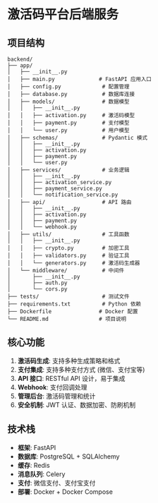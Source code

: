 # 激活码平台后端服务

## 项目结构
```
backend/
├── app/
│   ├── __init__.py
│   ├── main.py              # FastAPI 应用入口
│   ├── config.py             # 配置管理
│   ├── database.py           # 数据库连接
│   ├── models/               # 数据模型
│   │   ├── __init__.py
│   │   ├── activation.py     # 激活码模型
│   │   ├── payment.py        # 支付模型
│   │   └── user.py           # 用户模型
│   ├── schemas/              # Pydantic 模式
│   │   ├── __init__.py
│   │   ├── activation.py
│   │   ├── payment.py
│   │   └── user.py
│   ├── services/             # 业务逻辑
│   │   ├── __init__.py
│   │   ├── activation_service.py
│   │   ├── payment_service.py
│   │   └── notification_service.py
│   ├── api/                  # API 路由
│   │   ├── __init__.py
│   │   ├── activation.py
│   │   ├── payment.py
│   │   └── webhook.py
│   ├── utils/                # 工具函数
│   │   ├── __init__.py
│   │   ├── crypto.py         # 加密工具
│   │   ├── validators.py     # 验证工具
│   │   └── generators.py     # 激活码生成器
│   └── middleware/           # 中间件
│       ├── __init__.py
│       ├── auth.py
│       └── cors.py
├── tests/                    # 测试文件
├── requirements.txt          # Python 依赖
├── Dockerfile               # Docker 配置
└── README.md                # 项目说明
```

## 核心功能
1. **激活码生成**: 支持多种生成策略和格式
2. **支付集成**: 支持多种支付方式 (微信、支付宝等)
3. **API 接口**: RESTful API 设计，易于集成
4. **Webhook**: 支付回调处理
5. **管理后台**: 激活码管理和统计
6. **安全机制**: JWT 认证、数据加密、防刷机制

## 技术栈
- **框架**: FastAPI
- **数据库**: PostgreSQL + SQLAlchemy
- **缓存**: Redis
- **消息队列**: Celery
- **支付**: 微信支付、支付宝支付
- **部署**: Docker + Docker Compose


